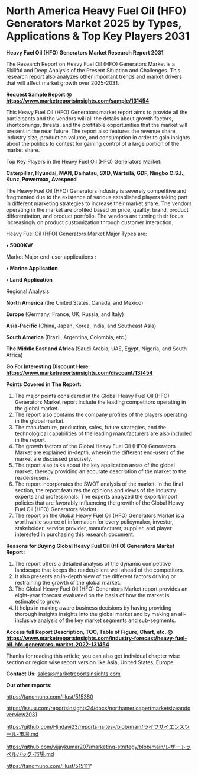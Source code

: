 # North America Heavy Fuel Oil (HFO) Generators Market 2025 by Types, Applications & Top Key Players 2031

<strong>Heavy Fuel Oil (HFO) Generators Market Research Report 2031</strong>

The Research Report on Heavy Fuel Oil (HFO) Generators Market is a Skillful and Deep Analysis of the Present Situation and Challenges. This research report also analyzes other important trends and market drivers that will affect market growth over 2025-2031.

<strong>Request Sample Report @ <a href=https://www.marketreportsinsights.com/sample/131454>https://www.marketreportsinsights.com/sample/131454</a></strong>

This Heavy Fuel Oil (HFO) Generators market report aims to provide all the participants and the vendors will all the details about growth factors, shortcomings, threats, and the profitable opportunities that the market will present in the near future. The report also features the revenue share, industry size, production volume, and consumption in order to gain insights about the politics to contest for gaining control of a large portion of the market share.

Top Key Players in the Heavy Fuel Oil (HFO) Generators Market:

<strong>Caterpillar, Hyundai, MAN, Daihatsu, SXD, Wärtsilä, GDF, Ningbo C.S.I., Kunz, Powermax, Avespeed</strong>

The Heavy Fuel Oil (HFO) Generators Industry is severely competitive and fragmented due to the existence of various established players taking part in different marketing strategies to increase their market share. The vendors operating in the market are profiled based on price, quality, brand, product differentiation, and product portfolio. The vendors are turning their focus increasingly on product customization through customer interaction.

Heavy Fuel Oil (HFO) Generators Market Major Types are:

<strong>• 5000KW</strong>

Market Major end-user applications :

<strong>• Marine Application

• Land Application</strong>

Regional Analysis

</u><strong><b>North America</b></strong> (the United States, Canada, and Mexico)

<strong><b>Europe </b></strong>(Germany, France, UK, Russia, and Italy)

<strong><b>Asia-Pacific</b></strong> (China, Japan, Korea, India, and Southeast Asia)

<strong><b>South America</b></strong> (Brazil, Argentina, Colombia, etc.)

<strong><b>The Middle East and Africa</b></strong> (Saudi Arabia, UAE, Egypt, Nigeria, and South Africa)

<strong>Go For Interesting Discount Here: <a href=https://www.marketreportsinsights.com/discount/131454>https://www.marketreportsinsights.com/discount/131454</a></strong>

<strong>Points Covered in The Report:</strong>
<ol>
  <li>The major points considered in the Global Heavy Fuel Oil (HFO) Generators Market report include the leading competitors operating in the global market.</li>
  <li>The report also contains the company profiles of the players operating in the global market.</li>
  <li>The manufacture, production, sales, future strategies, and the technological capabilities of the leading manufacturers are also included in the report.</li>
  <li>The growth factors of the Global Heavy Fuel Oil (HFO) Generators Market are explained in-depth, wherein the different end-users of the market are discussed precisely.</li>
  <li>The report also talks about the key application areas of the global market, thereby providing an accurate description of the market to the readers/users.</li>
  <li>The report incorporates the SWOT analysis of the market. In the final section, the report features the opinions and views of the industry experts and professionals. The experts analyzed the export/import policies that are favorably influencing the growth of the Global Heavy Fuel Oil (HFO) Generators Market.</li>
  <li>The report on the Global Heavy Fuel Oil (HFO) Generators Market is a worthwhile source of information for every policymaker, investor, stakeholder, service provider, manufacturer, supplier, and player interested in purchasing this research document.</li>
</ol>
<strong>Reasons for Buying Global Heavy Fuel Oil (HFO) Generators Market Report:</strong>

<ol>
  <li>The report offers a detailed analysis of the dynamic competitive landscape that keeps the reader/client well ahead of the competitors.</li>
  <li>It also presents an in-depth view of the different factors driving or restraining the growth of the global market.</li>
  <li>The Global Heavy Fuel Oil (HFO) Generators Market report provides an eight-year forecast evaluated on the basis of how the market is estimated to grow.</li>
  <li>It helps in making aware business decisions by having providing thorough insights insights into the global market and by making an all-inclusive analysis of the key market segments and sub-segments.</li>
</ol>
<strong>Access full Report Description, TOC, Table of Figure, Chart, etc. @ <a href=https://www.marketreportsinsights.com/industry-forecast/heavy-fuel-oil-hfo-generators-market-2022-131454>https://www.marketreportsinsights.com/industry-forecast/heavy-fuel-oil-hfo-generators-market-2022-131454</a></strong>


Thanks for reading this article; you can also get individual chapter wise section or region wise report version like Asia, United States, Europe.

<strong>Contact Us:</strong>
sales@marketreportsinsights.com

<strong>Our other reports:</strong>

<a href=https://tanomuno.com/illust/515380>https://tanomuno.com/illust/515380</a>

<a href=https://issuu.com/reportsinsights24/docs/northamericapertmarketsizeandoverview2031>https://issuu.com/reportsinsights24/docs/northamericapertmarketsizeandoverview2031</a>

<a href=https://github.com/Hindavi23/reportsinsites-/blob/main/ライフサイエンスツール-市場.md>https://github.com/Hindavi23/reportsinsites-/blob/main/ライフサイエンスツール-市場.md</a>

<a href=https://github.com/vijaykumar207/marketing-strategy/blob/main/レザートラベルバッグ-市場.md>https://github.com/vijaykumar207/marketing-strategy/blob/main/レザートラベルバッグ-市場.md</a>

<a href=https://tanomuno.com/illust/515111>https://tanomuno.com/illust/515111</a>"

